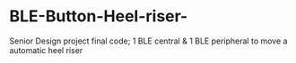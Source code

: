 # BLE-Button-Heel-riser-
Senior Design project final code; 1 BLE central &amp; 1 BLE peripheral to move a automatic heel riser 
